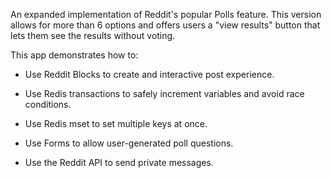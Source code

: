 An expanded implementation of Reddit's popular Polls feature. This version allows for more than 6 options and offers users a "view results" button that lets them see the results without voting.

This app demonstrates how to:

- Use Reddit Blocks to create and interactive post experience.

- Use Redis transactions to safely increment variables and avoid race conditions.

- Use Redis mset to set multiple keys at once.

- Use Forms to allow user-generated poll questions.

- Use the Reddit API to send private messages.
